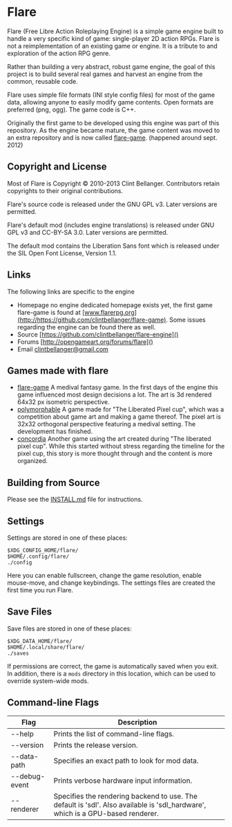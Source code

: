 # Flare

Flare (Free Libre Action Roleplaying Engine) is a simple game engine
built to handle a very specific kind of game: single-player 2D action RPGs.
Flare is not a reimplementation of an existing game or engine. 
It is a tribute to and exploration of the action RPG genre.

Rather than building a very abstract, robust game engine, 
the goal of this project is to build several real games 
and harvest an engine from the common, reusable code.

Flare uses simple file formats (INI style config files) for most of the game data, 
allowing anyone to easily modify game contents. Open formats are preferred (png, ogg). 
The game code is C++.

Originally the first game to be developed using this engine was part of this
repository. As the engine became mature, the game content was moved to an
extra repository and is now called [flare-game]. (happened around sept. 2012)

[flare-game]: https://github.com/clintbellanger/flare-game

## Copyright and License

Most of Flare is Copyright © 2010-2013 Clint Bellanger.
Contributors retain copyrights to their original contributions.

Flare's source code is released under the GNU GPL v3. Later versions are permitted.

Flare's default mod (includes engine translations) is released under GNU GPL v3 and CC-BY-SA 3.0. 
Later versions are permitted.

The default mod contains the Liberation Sans font which is released under the SIL Open Font License, Version 1.1.

## Links

The following links are specific to the engine

* Homepage  no engine dedicated homepage exists yet, the first game flare-game is found at [www.flarerpg.org](http://https://github.com/clintbellanger/flare-game). 
  Some issues regarding the engine can be found there as well.
* Source    [https://github.com/clintbellanger/flare-engine]()
* Forums    [http://opengameart.org/forums/flare]()
* Email     clintbellanger@gmail.com

## Games made with flare

* [flare-game]    A medival fantasy game. In the first days of the engine this game influenced most design decisions a lot. The art is 3d rendered 64x32 px isometric perspective.
* [polymorphable] A game made for "The Liberated Pixel cup", which was a competition about game art and making a game thereof. The pixel art is 32x32 orthogonal perspective featuring a medival setting. The development has finished.
* [concordia]     Another game using the art created during "The liberated pixel cup". While this started without stress regarding the timeline for the pixel cup, this story is more thought through and the content is more organized.

[polymorphable]: https://github.com/makrohn/polymorphable
[concordia]: https://github.com/makrohn/concordia
[flare-game]: https://github.com/clintbellanger/flare-game

## Building from Source

Please see the [INSTALL.md](INSTALL.engine.md) file for instructions.

## Settings

Settings are stored in one of these places:

    $XDG_CONFIG_HOME/flare/
    $HOME/.config/flare/
    ./config

Here you can enable fullscreen, change the game resolution, enable mouse-move, and change keybindings.
The settings files are created the first time you run Flare.

## Save Files

Save files are stored in one of these places:

    $XDG_DATA_HOME/flare/
    $HOME/.local/share/flare/
    ./saves

If permissions are correct, the game is automatically saved when you exit. 
In addition, there is a `mods` directory in this location, which can be used to override system-wide mods.

## Command-line Flags

| Flag            | Description
|-----------------|----------------
| --help          | Prints the list of command-line flags.
| --version       | Prints the release version.
| --data-path     | Specifies an exact path to look for mod data.
| --debug-event   | Prints verbose hardware input information.
| --renderer      | Specifies the rendering backend to use. The default is 'sdl'. Also available is 'sdl_hardware', which is a GPU-based renderer.

